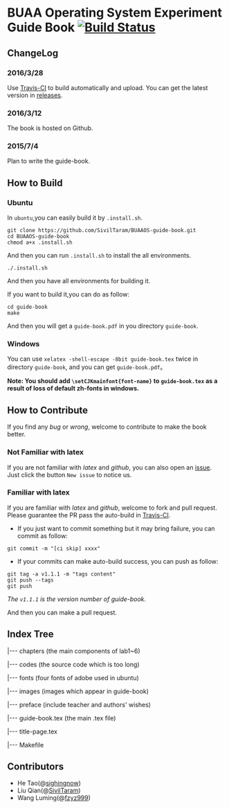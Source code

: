 # BUAA Operating System Experiment Guide Book [![Build Status](https://travis-ci.org/SivilTaram/BUAAOS-guide-book.svg?branch=master)](https://travis-ci.org/SivilTaram/BUAAOS-guide-book)
## ChangeLog

### 2016/3/28
Use [Travis-CI](https://travis-ci.org/SivilTaram/BUAAOS-guide-book/builds) to build automatically and upload. You can get the latest version in [releases](https://github.com/SivilTaram/BUAAOS-guide-book/releases).

### 2016/3/12 
The book is hosted on Github.

### 2015/7/4
Plan to write the guide-book.

## How to Build

### Ubuntu

In `ubuntu`,you can easily build it by `.install.sh`.

```shell
git clone https://github.com/SivilTaram/BUAAOS-guide-book.git
cd BUAAOS-guide-book
chmod a+x .install.sh
```
And then you can run `.install.sh` to install the all environments.

```shell
./.install.sh
```
And then you have all environments for building it.

If you want to build it,you can do as follow:
```shell
cd guide-book
make
```

And then you will get a `guide-book.pdf` in you directory `guide-book`.

### Windows

You can use `xelatex -shell-escape -8bit guide-book.tex` twice in directory `guide-book`, and you can get `guide-book.pdf`。

**Note: You should add `\setCJKmainfont{font-name}` to `guide-book.tex` as a result of loss of default zh-fonts in windows.**

## How to Contribute

If you find any *bug* or *wrong*, welcome to contribute to make the book better.

### Not Familiar with latex
If you are not familiar with *latex* and *github*, you can also open an [issue](https://github.com/SivilTaram/BUAAOS-guide-book/issues). Just click the button `New issue` to notice us.

### Familiar with latex

If you are familiar with *latex* and *github*, welcome to fork and pull request. Please guarantee the PR pass the auto-build in [Travis-CI](https://travis-ci.org/SivilTaram/BUAAOS-guide-book/builds).

- If you just want to commit something but it may bring failure, you can commit as follow:

```shell
git commit -m "[ci skip] xxxx"
```

- If your commits can make auto-build success, you can push as follow:

```shell
git tag -a v1.1.1 -m "tags content"
git push --tags
git push
```
*The `v1.1.1` is the version number of guide-book.*

And then you can make a pull request.

## Index Tree

|--- chapters (the main components of lab1~6)

|--- codes (the source code which is too long)

|--- fonts (four fonts of adobe used in ubuntu)

|--- images (images which appear in guide-book)

|--- preface (include teacher and authors' wishes)

|--- guide-book.tex (the main .tex file)

|--- title-page.tex

|--- Makefile 

## Contributors

- He Tao(@[sighingnow](https://github.com/sighingnow))
- Liu Qian(@[SivilTaram](https://github.com/SivilTaram))
- Wang Luming(@[fzyz999](https://github.com/fzyz999))
